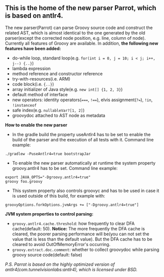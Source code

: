 ## This is the home of the new parser Parrot, which is based on antlr4.

The new parser(Parrot) can parse Groovy source code and construct the related AST, which is almost identical to the one generated by the old parser(except the corrected node position, e.g. line, column of node). Currently all features of Groovy are available. In addition, **the following new features have been added:**

* do-while loop, standard loop(e.g. `for(int i = 0, j = 10; i < j; i++, j--) {..}`)
* lambda expression
* method reference and constructor reference
* try-with-resources(i.e. ARM)
* code block(i.e. `{..}`)
* array initializer of Java style(e.g. `new int[] {1, 2, 3}`)
* default method of interface
* new operators: identity operators(`===`, `!==`), elvis assignment(`?=`), `!in`, `!instanceof`
* safe index(e.g. `nullableVar?[1, 2]`)
* groovydoc attached to AST node as metadata

**How to enable the new parser**
* In the gradle build the property useAntlr4 has to be set to enable the build of the parser and the execution of all tests with it. Command line example:
```
./gradlew -PuseAntlr4=true bootstrapJar
```
* To enable the new parser automatically at runtime the system property groovy.antlr4 has to be set. Command line example:
```
export JAVA_OPTS="-Dgroovy.antlr4=true"
groovy foo.groovy
```
* This system property also controls groovyc and has to be used in case it is used outside of this build, for example with:
```
groovyOptions.forkOptions.jvmArgs += ["-Dgroovy.antlr4=true"]
```

**JVM system properties to control parsing:**
* `groovy.antlr4.cache.threshold`: how frequently to clear DFA cache(default: 50). **Notice:** The more frequently the DFA cache is cleared, the poorer parsing performance will be(you can not set the value that is less than the default value). But the DFA cache has to be cleared to avoid OutOfMemoryError's occurring. 
* `groovy.extract.doc.comment`: whether to collect groovydoc while parsing groovy source code(default: false)

*P.S. Parrot is based on the highly optimized version of antlr4(com.tunnelvisionlabs:antlr4), which is licensed under BSD.*
 